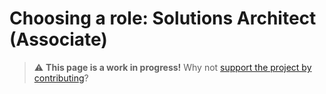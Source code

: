 
# Choosing a role: Solutions Architect (Associate)

> ⚠️ **This page is a work in progress!** Why not [support the project by contributing](https://github.com/openupthecloud/system)?